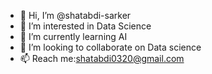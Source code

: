 - 👋 Hi, I’m @shatabdi-sarker
- 👀 I’m interested in Data Science
- 🌱 I’m currently learning AI
- 💞️ I’m looking to collaborate on Data science
- 📫 Reach me:shatabdi0320@gmail.com

<!---
shatabdi-sarker/shatabdi-sarker is a ✨ special ✨ repository because its `README.md` (this file) appears on your GitHub profile.
You can click the Preview link to take a look at your changes.
--->
